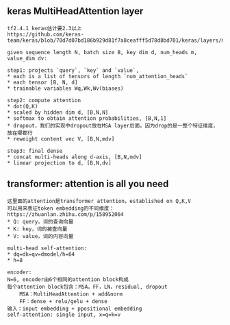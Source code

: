 

## keras MultiHeadAttention layer
    tf2.4.1 keras估计要2.3以上
    https://github.com/keras-team/keras/blob/70d7d07bd186b929d81f7a8ceafff5d78d8bd701/keras/layers/multi_head_attention.py

    given sequence length N, batch size B, key dim d, num_heads m, value_dim dv:

    step1: projects `query`, `key` and `value`, 
    * each is a list of tensors of length `num_attention_heads`
    * each tensor [B, N, d]
    * trainable variables Wq,Wk,Wv(biases)

    step2: compute attention
    * dot(Q,K)
    * scaled by hidden dim d, [B,N,N]
    * softmax to obtain attention probabilities, [B,N,1]
    * dropout，我们的实现中dropout放在MSA layer后面，因为drop的是一整个特征维度，放在哪都行
    * reweight content vec V, [B,N,mdv]

    step3: final dense
    * concat multi-heads along d-axis, [B,N,mdv]
    * linear projection to d, [B,N,dv]



## transformer: attention is all you need
    这里面的attention是transformer attention，established on Q,K,V
    可以用来表征token embedding的不同维度：https://zhuanlan.zhihu.com/p/158952064
    * Q: query，词的查询向量
    * K: key，词的被查向量
    * V: value，词的内容向量

    multi-head self-attention:
    * dq=dk=qv=dmodel/h=64
    * h=8

    encoder:
    N=6, encoder由6个相同的attention block构成
    每个attention block包含：MSA，FF，LN，residual, dropout
        MSA：MultiHeadAttention + add&norm
        FF：dense + relu/gelu + dense
    输入：input embedding + ppositional embedding
    self-attention: single input, x=q=k=v







    
















